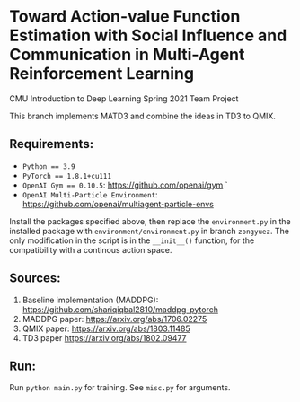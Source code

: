 # Toward Action-value Function Estimation with Social Influence and Communication in Multi-Agent Reinforcement Learning
CMU Introduction to Deep Learning Spring 2021 Team Project

This branch implements MATD3 and combine the ideas in TD3 to QMIX.

## Requirements:

- `Python == 3.9`
- `PyTorch == 1.8.1+cu111`
- `OpenAI Gym == 0.10.5`: https://github.com/openai/gym `
- `OpenAI Multi-Particle Environment`: https://github.com/openai/multiagent-particle-envs

Install the packages specified above, then replace the `environment.py` in the installed package with `environment/environment.py` in branch `zongyuez`. The only modification in the script is in the `__init__()` function, for the compatibility with a continous action space.

## Sources:

1. Baseline implementation (MADDPG): https://github.com/shariqiqbal2810/maddpg-pytorch
2. MADDPG paper: https://arxiv.org/abs/1706.02275
3. QMIX paper: https://arxiv.org/abs/1803.11485
4. TD3 paper https://arxiv.org/abs/1802.09477 

## Run:

Run `python main.py` for training. See `misc.py` for arguments. 
